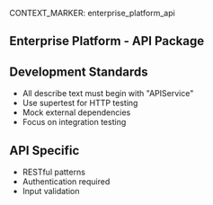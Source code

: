 CONTEXT_MARKER: enterprise_platform_api

## Enterprise Platform - API Package

## Development Standards
- All describe text must begin with "APIService"
- Use supertest for HTTP testing
- Mock external dependencies
- Focus on integration testing

## API Specific
- RESTful patterns
- Authentication required
- Input validation